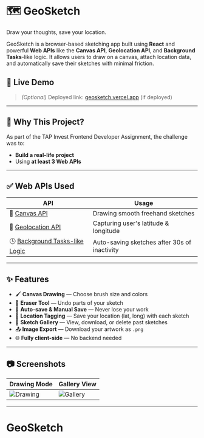# 🗺️ GeoSketch

Draw your thoughts, save your location.

GeoSketch is a browser-based sketching app built using **React** and powerful **Web APIs** like the **Canvas API**, **Geolocation API**, and **Background Tasks**-like logic. It allows users to draw on a canvas, attach location data, and automatically save their sketches with minimal friction.

## 🚀 Live Demo
> _(Optional)_ Deployed link: [geosketch.vercel.app](https://geosketch.vercel.app) (if deployed)

---

## 🧠 Why This Project?

As part of the TAP Invest Frontend Developer Assignment, the challenge was to:
- **Build a real-life project**
- Using **at least 3 Web APIs**

---

## ✅ Web APIs Used

| API | Usage |
|-----|-------|
| 🎨 [Canvas API](https://developer.mozilla.org/en-US/docs/Web/API/Canvas_API) | Drawing smooth freehand sketches |
| 📍 [Geolocation API](https://developer.mozilla.org/en-US/docs/Web/API/Geolocation_API) | Capturing user's latitude & longitude |
| 🕓 [Background Tasks-like Logic](https://developer.mozilla.org/en-US/docs/Web/API/Background_Tasks_API) | Auto-saving sketches after 30s of inactivity |

---

## ✨ Features

- 🖌️ **Canvas Drawing** — Choose brush size and colors
- 🧽 **Eraser Tool** — Undo parts of your sketch
- 💾 **Auto-save & Manual Save** — Never lose your work
- 📍 **Location Tagging** — Save your location (lat, long) with each sketch
- 📂 **Sketch Gallery** — View, download, or delete past sketches
- 📤 **Image Export** — Download your artwork as `.png`
- 🌐 **Fully client-side** — No backend needed

---

## 📷 Screenshots

| Drawing Mode | Gallery View |
|--------------|--------------|
| ![Drawing](./public/screenshot1.png) | ![Gallery](./public/screenshot2.png) |

---


# GeoSketch

